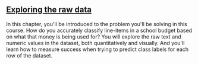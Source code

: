 ## [Exploring the raw data](https://campus.datacamp.com/courses/case-study-school-budgeting-with-machine-learning-in-python/exploring-the-raw-data)

In this chapter, you'll be introduced to the problem you'll be solving in this course. How do you accurately classify line-items in a school budget based on what that money is being used for? You will explore the raw text and numeric values in the dataset, both quantitatively and visually. And you'll learn how to measure success when trying to predict class labels for each row of the dataset.

<br>